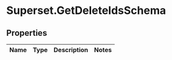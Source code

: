 # Superset.GetDeleteIdsSchema

## Properties
Name | Type | Description | Notes
------------ | ------------- | ------------- | -------------

